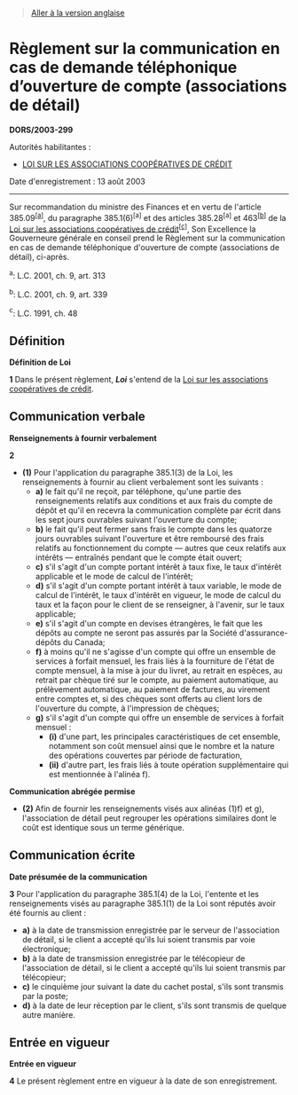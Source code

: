 > [Aller à la version anglaise](/en/Regulations/Statutory%20Orders%20and%20Regulations/2003/299.md)

# Règlement sur la communication en cas de demande téléphonique d’ouverture de compte (associations de détail)

**DORS/2003-299**

Autorités habilitantes : 
- [LOI SUR LES ASSOCIATIONS COOPÉRATIVES DE CRÉDIT](/fr/Lois/Lois%20du%20Canada/1991/ch.%2048.md)

Date d'enregistrement : 13 août 2003

----------

Sur recommandation du ministre des Finances et en vertu de l'article 385.09<sup><a href='#footnotea_f'>[a]</a></sup>, du paragraphe 385.1(6)<sup>[a]</sup> et des articles 385.28<sup>[a]</sup> et 463<sup><a href='#footnoteb_f'>[b]</a></sup> de la [Loi sur les associations coopératives de crédit](/fr/Lois/Lois%20du%20Canada/1991/ch.%2048.md)<sup><a href='#footnotec_f'>[c]</a></sup>, Son Excellence la Gouverneure générale en conseil prend le Règlement sur la communication en cas de demande téléphonique d'ouverture de compte (associations de détail), ci-après.

<a name='footnotea_f'><sup>a</sup></a>: L.C. 2001, ch. 9, art. 313<br />

<a name='footnoteb_f'><sup>b</sup></a>: L.C. 2001, ch. 9, art. 339<br />

<a name='footnotec_f'><sup>c</sup></a>: L.C. 1991, ch. 48<br />




## Définition



**Définition de Loi**

**1** Dans le présent règlement, ***Loi*** s'entend de la [Loi sur les associations coopératives de crédit](/fr/Lois/Lois%20du%20Canada/1991/ch.%2048.md).




## Communication verbale



**Renseignements à fournir verbalement**

**2** 

- **(1)** Pour l'application du paragraphe 385.1(3) de la Loi, les renseignements à fournir au client verbalement sont les suivants :
	- **a)** le fait qu'il ne reçoit, par téléphone, qu'une partie des renseignements relatifs aux conditions et aux frais du compte de dépôt et qu'il en recevra la communication complète par écrit dans les sept jours ouvrables suivant l'ouverture du compte;
	- **b)** le fait qu'il peut fermer sans frais le compte dans les quatorze jours ouvrables suivant l'ouverture et être remboursé des frais relatifs au fonctionnement du compte — autres que ceux relatifs aux intérêts — entraînés pendant que le compte était ouvert;
	- **c)** s'il s'agit d'un compte portant intérêt à taux fixe, le taux d'intérêt applicable et le mode de calcul de l'intérêt;
	- **d)** s'il s'agit d'un compte portant intérêt à taux variable, le mode de calcul de l'intérêt, le taux d'intérêt en vigueur, le mode de calcul du taux et la façon pour le client de se renseigner, à l'avenir, sur le taux applicable;
	- **e)** s'il s'agit d'un compte en devises étrangères, le fait que les dépôts au compte ne seront pas assurés par la Société d'assurance-dépôts du Canada;
	- **f)** à moins qu'il ne s'agisse d'un compte qui offre un ensemble de services à forfait mensuel, les frais liés à la fourniture de l'état de compte mensuel, à la mise à jour du livret, au retrait en espèces, au retrait par chèque tiré sur le compte, au paiement automatique, au prélèvement automatique, au paiement de factures, au virement entre comptes et, si des chèques sont offerts au client lors de l'ouverture du compte, à l'impression de chèques;
	- **g)** s'il s'agit d'un compte qui offre un ensemble de services à forfait mensuel :
		- **(i)** d'une part, les principales caractéristiques de cet ensemble, notamment son coût mensuel ainsi que le nombre et la nature des opérations couvertes par période de facturation,
		- **(ii)** d'autre part, les frais liés à toute opération supplémentaire qui est mentionnée à l'alinéa f).

**Communication abrégée permise**

- **(2)** Afin de fournir les renseignements visés aux alinéas (1)f) et g), l'association de détail peut regrouper les opérations similaires dont le coût est identique sous un terme générique.




## Communication écrite



**Date présumée de la communication**

**3** Pour l'application du paragraphe 385.1(4) de la Loi, l'entente et les renseignements visés au paragraphe 385.1(1) de la Loi sont réputés avoir été fournis au client :
- **a)** à la date de transmission enregistrée par le serveur de l'association de détail, si le client a accepté qu'ils lui soient transmis par voie électronique;
- **b)** à la date de transmission enregistrée par le télécopieur de l'association de détail, si le client a accepté qu'ils lui soient transmis par télécopieur;
- **c)** le cinquième jour suivant la date du cachet postal, s'ils sont transmis par la poste;
- **d)** à la date de leur réception par le client, s'ils sont transmis de quelque autre manière.




## Entrée en vigueur



**Entrée en vigueur**

**4** Le présent règlement entre en vigueur à la date de son enregistrement.


